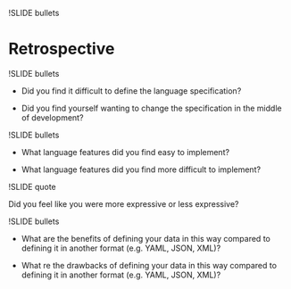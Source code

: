 !SLIDE bullets

# Retrospective 

!SLIDE bullets

* Did you find it difficult to define the language specification?

* Did you find yourself wanting to change the specification in the middle of
  development?
  
!SLIDE bullets

* What language features did you find easy to implement?

* What language features did you find more difficult to implement?

!SLIDE quote

Did you feel like you were more expressive or less expressive?


!SLIDE bullets

* What are the benefits of defining your data in this way compared to defining
  it in another format (e.g. YAML, JSON, XML)?
  
* What re the drawbacks of defining your data in this way compared to defining
  it in another format (e.g. YAML, JSON, XML)?